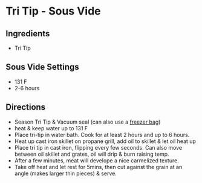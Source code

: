 # Tri Tip - Sous Vide 

## Ingredients
* Tri Tip

## Sous Vide Settings
* 131 F
* 2-6 hours


## Directions
* Season Tri Tip & Vacuum seal (can also use a [freezer bag](https://www.seriouseats.com/how-to-seal-food-airtight-without-vacuum-sealer-water-displacement-method))
* heat & keep water up to 131 F
* Place tri-tip in water bath. Cook for at least 2 hours and up to 6 hours.
* Heat up cast iron skillet on propane grill, add oil to skillet & let oil heat up
* Place tri tip in cast iron, flipping every few seconds. Can also move between oil skillet and grates, oil will drip & burn raising temp.
* After a few minutes, meat will develope a nice carmelized texture. 
* Take off heat and let rest for 5mins, then cut against the grain at an angle (makes larger thin pieces) & serve.
